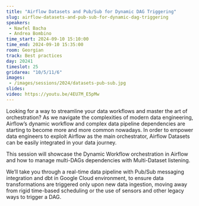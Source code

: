 ```yaml
---
title: "Airflow Datasets and Pub/Sub for Dynamic DAG Triggering"
slug: airflow-datasets-and-pub-sub-for-dynamic-dag-triggering
speakers:
 - Nawfel Bacha
 - Andrea Bombino
time_start: 2024-09-10 15:10:00
time_end: 2024-09-10 15:35:00
room: Georgian
track: Best practices
day: 20241
timeslot: 25
gridarea: "10/5/11/6"
images: 
 - /images/sessions/2024/datasets-pub-sub.jpg
slides: 
video: https://youtu.be/4EU7M_E5pMw
---
```


Looking for a way to streamline your data workflows and master the art of orchestration? As we navigate the complexities of modern data engineering, Airflow’s dynamic workflow and complex data pipeline dependencies are starting to become more and more common nowadays. In order to empower data engineers to exploit Airflow as the main orchestrator, Airflow Datasets can be easily integrated in your data journey.
 
 This session will showcase the Dynamic Workflow orchestration in Airflow and how to manage multi-DAGs dependencies with Multi-Dataset listening.
 
 We’ll take you through a real-time data pipeline with Pub/Sub messaging integration and dbt in Google Cloud environment, to ensure data transformations are triggered only upon new data ingestion, moving away from rigid time-based scheduling or the use of sensors and other legacy ways to trigger a DAG.